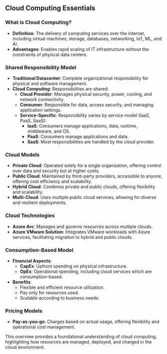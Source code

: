 ## Cloud Computing Essentials

### What is Cloud Computing?
- **Definition**: The delivery of computing services over the internet, including virtual machines, storage, databases, networking, IoT, ML, and AI.
- **Advantages**: Enables rapid scaling of IT infrastructure without the constraints of physical data centers.

### Shared Responsibility Model
- **Traditional Datacenter**: Complete organizational responsibility for physical and software management.
- **Cloud Computing**: Responsibilities are shared:
  - **Cloud Provider**: Manages physical security, power, cooling, and network connectivity.
  - **Consumer**: Responsible for data, access security, and managing application settings.
  - **Service-Specific**: Responsibility varies by service model (IaaS, PaaS, SaaS):
    - **IaaS**: Consumers manage applications, data, runtime, middleware, and OS.
    - **PaaS**: Consumers manage applications and data.
    - **SaaS**: Most responsibilities are handled by the cloud provider.

### Cloud Models
- **Private Cloud**: Operated solely for a single organization, offering control over data and security but at higher costs.
- **Public Cloud**: Maintained by third-party providers, accessible to anyone, offering cost efficiency and scalability.
- **Hybrid Cloud**: Combines private and public clouds, offering flexibility and scalability.
- **Multi-Cloud**: Uses multiple public cloud services, allowing for diverse and resilient deployments.

### Cloud Technologies
- **Azure Arc**: Manages and governs resources across multiple clouds.
- **Azure VMware Solution**: Integrates VMware workloads with Azure services, facilitating migration to hybrid and public clouds.

### Consumption-Based Model
- **Financial Aspects**:
  - **CapEx**: Upfront spending on physical infrastructure.
  - **OpEx**: Operational spending, including cloud services which are consumption-based.
- **Benefits**:
  - Flexible and efficient resource utilization.
  - Pay only for resources used.
  - Scalable according to business needs.

### Pricing Models
- **Pay-as-you-go**: Charges based on actual usage, offering flexibility and operational cost management.

This overview provides a foundational understanding of cloud computing, highlighting how resources are managed, deployed, and charged in the cloud environment.


